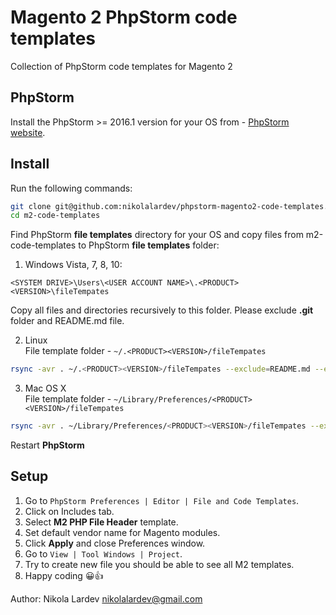 # Magento 2 PhpStorm code templates
Collection of PhpStorm code templates for Magento 2  
   
## PhpStorm
Install the PhpStorm >= 2016.1 version for your OS from - [PhpStorm website](https://www.jetbrains.com/phpstorm/download/).

## Install
Run the following commands:  
```bash
git clone git@github.com:nikolalardev/phpstorm-magento2-code-templates.git m2-code-templates  
cd m2-code-templates
```
Find PhpStorm **file templates** directory for your OS and copy files from m2-code-templates to PhpStorm **file templates** folder:

1. Windows Vista, 7, 8, 10:
```
<SYSTEM DRIVE>\Users\<USER ACCOUNT NAME>\.<PRODUCT><VERSION>\fileTempates
```
Copy all files and directories recursively to this folder. Please exclude **.git** folder and README.md file.

2. Linux  
File template folder - `~/.<PRODUCT><VERSION>/fileTempates`
```bash
rsync -avr . ~/.<PRODUCT><VERSION>/fileTempates --exclude=README.md --exclude=.git
```

3. Mac OS X  
File template folder - `~/Library/Preferences/<PRODUCT><VERSION>/fileTempates`

```bash
rsync -avr . ~/Library/Preferences/<PRODUCT><VERSION>/fileTempates --exclude=README.md --exclude=.git
```

Restart **PhpStorm**

## Setup  

1. Go to `PhpStorm Preferences | Editor | File and Code Templates`.
2. Click on Includes tab.
3. Select **M2 PHP File Header** template.
4. Set default vendor name for Magento modules.
5. Click **Apply** and close Preferences window.
6. Go to `View | Tool Windows | Project`.
7. Try to create new file you should be able to see all M2 templates.
8. Happy coding 😀👍

Author: Nikola Lardev <nikolalardev@gmail.com>  
